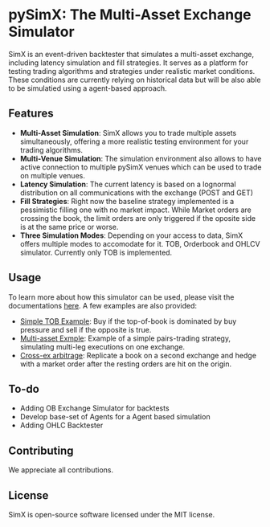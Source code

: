 # pySimX: The Multi-Asset Exchange Simulator
SimX is an event-driven backtester that simulates a multi-asset exchange, including latency simulation and fill strategies. It serves as a platform for testing trading algorithms and strategies under realistic market conditions. These conditions are currently relying on historical data but will be also able to be simulatied using a agent-based approach.

## Features
- **Multi-Asset Simulation**: SimX allows you to trade multiple assets simultaneously, offering a more realistic testing environment for your trading algorithms.
- **Multi-Venue Simulation**: The simulation environment also allows to have active connection to multiple pySimX venues which can be used to trade on multiple venues. 
- **Latency Simulation**: The current latency is based on a lognormal distribution on all communications with the exchange (POST and GET)
- **Fill Strategies**: Right now the baseline strategy implemented is a pessimistic filling one with no market impact. While Market orders are crossing the book, the limit orders are only triggered if the oposite side is at the same price or worse. 
- **Three Simulation Modes**: Depending on your access to data, SimX offers multiple modes to accomodate for it. TOB, Orderbook and OHLCV simulator. Currently only TOB is implemented.


## Usage
To learn more about how this simulator can be used, please visit the documentations [here](https://github.com/jaNGOB/pySimX/tree/main/docs).
A few examples are also provided: 
- [Simple TOB Example](https://github.com/jaNGOB/pySimX/blob/main/pySimX/examples/Simple%20TOB%20Example.ipynb): Buy if the top-of-book is dominated by buy pressure and sell if the opposite is true. 
- [Multi-asset Exmple](https://github.com/jaNGOB/pySimX/blob/main/pySimX/examples/Multi-Asset%20TOB%20Example.ipynb): Example of a simple pairs-trading strategy, simulating multi-leg executions on one exchange.
- [Cross-ex arbitrage](https://github.com/jaNGOB/pySimX/blob/main/pySimX/examples/Cross%20Exchange%20Example.ipynb): Replicate a book on a second exchange and hedge with a market order after the resting orders are hit on the origin.

## To-do 
- Adding OB Exchange Simulator for backtests
- Develop base-set of Agents for a Agent based simulation
- Adding OHLC Backtester

## Contributing
We appreciate all contributions.

## License
SimX is open-source software licensed under the MIT license.
